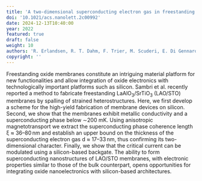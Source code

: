 ```yaml
---
title: 'A two-dimensional superconducting electron gas in freestanding LaAlO3/SrTiO3 micro-membranes'
doi: '10.1021/acs.nanolett.2c00992'
date: 2024-12-13T10:40:00
year: 2022
featured: true
draft: false
weight: 10
authors: 'R. Erlandsen, R. T. Dahm, F. Trier, M. Scuderi, E. Di Gennaro, A. Sambri, C. Kirchert, N. Pryds F. Miletto Granozio, T. S. Jespersen'
copyright: ''
---
```


Freestanding oxide membranes constitute an intriguing material platform for new functionalities and allow integration of oxide electronics with technologically important platforms such as silicon. Sambri et al. recently reported a method to fabricate freestanding LaAlO<sub>3</sub>/SrTiO<sub>3</sub> (LAO/STO) membranes by spalling of strained heterostructures. Here, we first develop a scheme for the high-yield fabrication of membrane devices on silicon. Second, we show that the membranes exhibit metallic conductivity and a superconducting phase below ∼200 mK. Using anisotropic magnetotransport we extract the superconducting phase coherence length ξ ≈ 36–80 nm and establish an upper bound on the thickness of the superconducting electron gas d ≈ 17–33 nm, thus confirming its two-dimensional character. Finally, we show that the critical current can be modulated using a silicon-based backgate. The ability to form superconducting nanostructures of LAO/STO membranes, with electronic properties similar to those of the bulk counterpart, opens opportunities for integrating oxide nanoelectronics with silicon-based architectures.